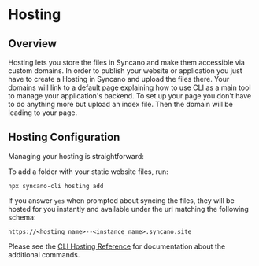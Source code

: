 # Hosting

## Overview

Hosting lets you store the files in Syncano and make them accessible via custom domains. In order to publish your website or application you just have to create a Hosting in Syncano and upload the files there. Your domains will link to a default page explaining how to use CLI as a main tool to manage your application's backend. To set up your page you don't have to do anything more but upload an index file. Then the domain will be leading to your page.

## Hosting Configuration

Managing your hosting is straightforward:

To add a folder with your static website files, run:

```
npx syncano-cli hosting add
```

If you answer `yes` when prompted about syncing the files, they will be hosted for you instantly and available under the url matching the following schema:

`https://<hosting_name>--<instance_name>.syncano.site`

Please see the [CLI Hosting Reference](/cli-reference/commands?id=hosting) for documentation about the additional commands.
